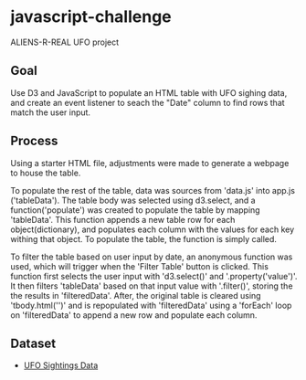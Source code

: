 # javascript-challenge
ALIENS-R-REAL UFO project

## Goal

Use D3 and JavaScript to populate an HTML table with UFO sighing data, and create an event listener to seach the "Date" column to find rows that match the user input.

## Process
Using a starter HTML file, adjustments were made to generate a webpage to house the table.

To populate the rest of the table, data was sources from 'data.js' into app.js ('tableData').  The table body was selected using d3.select, and a function('populate') was created to populate the table by mapping 'tableData'.  This function appends a new table row for each object(dictionary), and populates each column with the values for each key withing that object.  To populate the table, the function is simply called.

To filter the table based on user input by date, an anonymous function was used, which will trigger when the 'Filter Table' button is clicked.  This function first selects the user input with 'd3.select()' and '.property('value')'.  It then filters 'tableData' based on that input value with '.filter()', storing the the results in 'filteredData'.  After, the original table is cleared using 'tbody.html('')' and is repopulated with 'filteredData' using a 'forEach' loop on 'filteredData' to append a new row and populate each column.

## Dataset

* [UFO Sightings Data](StarterCode/static/js/data.js)

